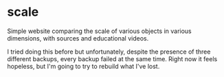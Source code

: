 # scale
Simple website comparing the scale of various objects in various dimensions, with sources and educational videos.

I tried doing this before but unfortunately, despite the presence of three different backups, every backup failed at the same time. Right now it feels hopeless, but I'm going to try to rebuild what I've lost.

